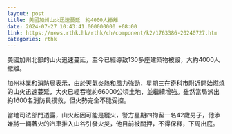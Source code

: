 ```yaml
---
layout: post
title: 美國加州山火迅速蔓延　約4000人撤離
date: 2024-07-27 10:43:41.000000000 +08:00
link: https://news.rthk.hk/rthk/ch/component/k2/1763386-20240727.htm
categories: rthk
---
```


美國加州北部的山火迅速蔓延，至今已經導致130多座建築物被毀，大約4000人撤離。

加州林業和消防局表示，由於天氣炎熱和風力強勁，星期三在奇科市附近開始燃燒的山火迅速蔓延，大火已經吞噬約66000公頃土地，並繼續增強。雖然當局派出約1600名消防員撲救，但火勢完全不能受控。

當地司法部門透露，山火起因可能是縱火，警方星期四拘留一名42歲男子，他涉嫌將一輛著火的汽車推入山谷引發火災，他目前被關押，不得保釋，下周出庭。

